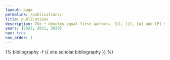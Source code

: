 ```yaml
---
layout: page
permalink: /publications/
title: publications
description: The * denotes equal first authors. [C], [J], [W] and [P] stand for conference papers, journal articles, workshop papers and preprints.
years: [2022, 2021, 2020]
nav: true
nav_order: 1
---
```

<!-- _pages/publications.md -->
<div class="publications">

{% bibliography -f {{ site.scholar.bibliography }} %}

</div>
